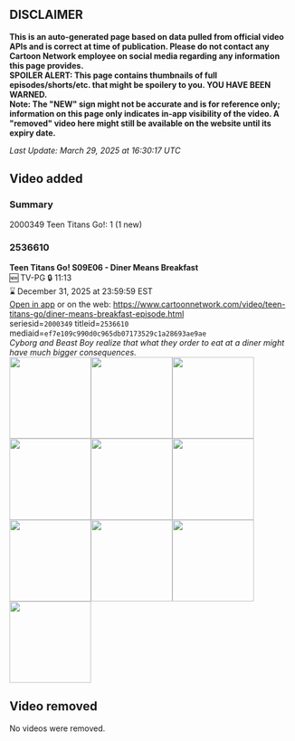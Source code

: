 ## DISCLAIMER
**This is an auto-generated page based on data pulled from official video APIs and is correct at time of publication. Please do not contact any Cartoon Network employee on social media regarding any information this page provides.**  
**SPOILER ALERT: This page contains thumbnails of full episodes/shorts/etc. that might be spoilery to you. YOU HAVE BEEN WARNED.**  
**Note: The "NEW" sign might not be accurate and is for reference only; information on this page only indicates in-app visibility of the video. A "removed" video here might still be available on the website until its expiry date.**  

_Last Update: March 29, 2025 at 16:30:17 UTC_
## Video added
### Summary
2000349 Teen Titans Go!: 1 (1 new)  
### 2536610
**Teen Titans Go! S09E06 - Diner Means Breakfast**  
🆕 TV-PG 🔒 11:13  
⌛ December 31, 2025 at 23:59:59 EST  
[Open in app](https://cnvideo.sercomkc.org/redirector.html?type=cnapp&seriesid=2000349&titleid=2536610&mediaid=ef7e109c990d0c965db07173529c1a28693ae9ae) or on the web: https://www.cartoonnetwork.com/video/teen-titans-go/diner-means-breakfast-episode.html  
seriesid=`2000349` titleid=`2536610` mediaid=`ef7e109c990d0c965db07173529c1a28693ae9ae`  
_Cyborg and Beast Boy realize that what they order to eat at a diner might have much bigger consequences._  
<a href="https://s3.amazonaws.com/cartoonorchestrator/2536610_001_1280x720.jpg"><img src="https://s3.amazonaws.com/cartoonorchestrator/2536610_001_640x360.jpg" height="144px" /></a><a href="https://s3.amazonaws.com/cartoonorchestrator/2536610_002_1280x720.jpg"><img src="https://s3.amazonaws.com/cartoonorchestrator/2536610_002_640x360.jpg" height="144px" /></a><a href="https://s3.amazonaws.com/cartoonorchestrator/2536610_003_1280x720.jpg"><img src="https://s3.amazonaws.com/cartoonorchestrator/2536610_003_640x360.jpg" height="144px" /></a><a href="https://s3.amazonaws.com/cartoonorchestrator/2536610_004_1280x720.jpg"><img src="https://s3.amazonaws.com/cartoonorchestrator/2536610_004_640x360.jpg" height="144px" /></a><a href="https://s3.amazonaws.com/cartoonorchestrator/2536610_005_1280x720.jpg"><img src="https://s3.amazonaws.com/cartoonorchestrator/2536610_005_640x360.jpg" height="144px" /></a><a href="https://s3.amazonaws.com/cartoonorchestrator/2536610_006_1280x720.jpg"><img src="https://s3.amazonaws.com/cartoonorchestrator/2536610_006_640x360.jpg" height="144px" /></a><a href="https://s3.amazonaws.com/cartoonorchestrator/2536610_007_1280x720.jpg"><img src="https://s3.amazonaws.com/cartoonorchestrator/2536610_007_640x360.jpg" height="144px" /></a><a href="https://s3.amazonaws.com/cartoonorchestrator/2536610_008_1280x720.jpg"><img src="https://s3.amazonaws.com/cartoonorchestrator/2536610_008_640x360.jpg" height="144px" /></a><a href="https://s3.amazonaws.com/cartoonorchestrator/2536610_009_1280x720.jpg"><img src="https://s3.amazonaws.com/cartoonorchestrator/2536610_009_640x360.jpg" height="144px" /></a><a href="https://s3.amazonaws.com/cartoonorchestrator/2536610_010_1280x720.jpg"><img src="https://s3.amazonaws.com/cartoonorchestrator/2536610_010_640x360.jpg" height="144px" /></a>
## Video removed
No videos were removed.  
